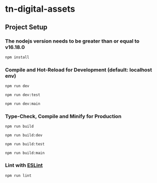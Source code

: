 # tn-digital-assets

## Project Setup

### The nodejs version needs to be greater than or equal to v16.18.0

```sh
npm install
```

### Compile and Hot-Reload for Development (default: localhost env)

```sh
npm run dev

npm run dev:test

npm run dev:main
```

### Type-Check, Compile and Minify for Production

```sh
npm run build

npm run build:dev

npm run build:test

npm run build:main
```

### Lint with [ESLint](https://eslint.org/)

```sh
npm run lint
```
